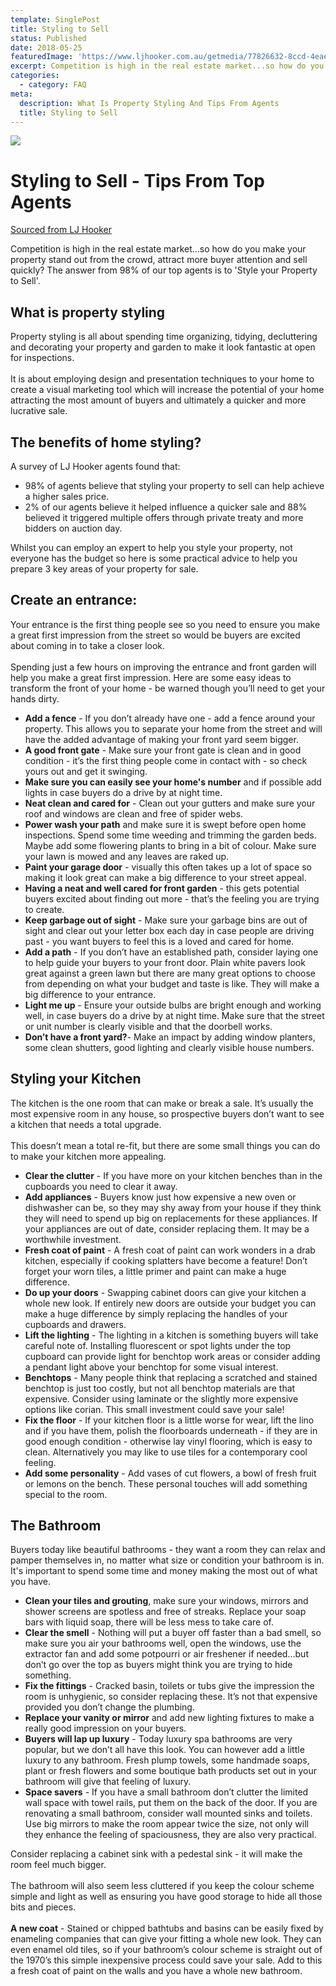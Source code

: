```yaml
---
template: SinglePost
title: Styling to Sell 
status: Published
date: 2018-05-25
featuredImage: 'https://www.ljhooker.com.au/getmedia/77826632-8ccd-4eae-a65c-fc9b073f838c/why-buy-ljhooker-main.jpg.aspx?width=658&height=317&ext=.jpg'
excerpt: Competition is high in the real estate market...so how do you make your property stand out from the crowd, attract more buyer attention and sell quickly? The answer from 98% of our top agents is to 'Style your Property to Sell'.
categories:
  - category: FAQ
meta:
  description: What Is Property Styling And Tips From Agents
  title: Styling to Sell
---
```

![](https://www.ljhooker.com.au/getmedia/77826632-8ccd-4eae-a65c-fc9b073f838c/why-buy-ljhooker-main.jpg.aspx?width=658&height=317&ext=.jpg)

# Styling to Sell - Tips From Top Agents

[Sourced from LJ Hooker](https://www.ljhooker.com.au/sell/styling-your-property-to-sell)

Competition is high in the real estate market...so how do you make your property stand out from the crowd, attract more buyer attention and sell quickly? The answer from 98% of our top agents is to 'Style your Property to Sell'.

## What is property styling

Property styling is all about spending time organizing, tidying, decluttering and decorating your property and garden to make it look fantastic at open for inspections.\
\
It is about employing design and presentation techniques to your home to create a visual marketing tool which will increase the potential of your home attracting the most amount of buyers and ultimately a quicker and more lucrative sale.

## The benefits of home styling?

A survey of LJ Hooker agents found that:

* 98% of agents believe that styling your property to sell can help achieve a higher sales price.
* 2% of our agents believe it helped influence a quicker sale and 88% believed it triggered multiple offers through private treaty and more bidders on auction day.

Whilst you can employ an expert to help you style your property, not everyone has the budget so here is some practical advice to help you prepare 3 key areas of your property for sale. 

## Create an entrance:

Your entrance is the first thing people see so you need to ensure you make a great first impression from the street so would be buyers are excited about coming in to take a closer look.\
\
Spending just a few hours on improving the entrance and front garden will help you make a great first impression. Here are some easy ideas to transform the front of your home - be warned though you’ll need to get your hands dirty.

* **Add a fence** - If you don’t already have one - add a fence around your property. This allows you to separate your home from the street and will have the added advantage of making your front yard seem bigger.
* **A good front gate** - Make sure your front gate is clean and in good condition - it’s the first thing people come in contact with - so check yours out and get it swinging.
* **Make sure you can easily see your home's number** and if possible add lights in case buyers do a drive by at night time.
* **Neat clean and cared for** - Clean out your gutters and make sure your roof and windows are clean and free of spider webs.
* **Power wash your path** and make sure it is swept before open home inspections. Spend some time weeding and trimming the garden beds. Maybe add some flowering plants to bring in a bit of colour. Make sure your lawn is mowed and any leaves are raked up.
* **Paint your garage door** - visually this often takes up a lot of space so making it look great can make a big difference to your street appeal.
* **Having a neat and well cared for front garden** - this gets potential buyers excited about finding out more - that’s the feeling you are trying to create.
* **Keep garbage out of sight** - Make sure your garbage bins are out of sight and clear out your letter box each day in case people are driving past - you want buyers to feel this is a loved and cared for home.
* **Add a path** - If you don’t have an established path, consider laying one to help guide your buyers to your front door. Plain white pavers look great against a green lawn but there are many great options to choose from depending on what your budget and taste is like. They will make a big difference to your entrance.
* **Light me up** - Ensure your outside bulbs are bright enough and working well, in case buyers do a drive by at night time. Make sure that the street or unit number is clearly visible and that the doorbell works.
* **Don’t have a front yard?**- Make an impact by adding window planters, some clean shutters, good lighting and clearly visible house numbers.

## Styling your Kitchen

The kitchen is the one room that can make or break a sale. It’s usually the most expensive room in any house, so prospective buyers don’t want to see a kitchen that needs a total upgrade.\
\
This doesn’t mean a total re-fit, but there are some small things you can do to make your kitchen more appealing.

* **Clear the clutter** - If you have more on your kitchen benches than in the cupboards you need to clear it away.
* **Add appliances** - Buyers know just how expensive a new oven or dishwasher can be, so they may shy away from your house if they think they will need to spend up big on replacements for these appliances. If your appliances are out of date, consider replacing them. It may be a worthwhile investment.
* **Fresh coat of paint** - A fresh coat of paint can work wonders in a drab kitchen, especially if cooking splatters have become a feature! Don’t forget your worn tiles, a little primer and paint can make a huge difference.
* **Do up your doors** - Swapping cabinet doors can give your kitchen a whole new look. If entirely new doors are outside your budget you can make a huge difference by simply replacing the handles of your cupboards and drawers.
* **Lift the lighting** - The lighting in a kitchen is something buyers will take careful note of. Installing fluorescent or spot lights under the top cupboard can provide light for benchtop work areas or consider adding a pendant light above your benchtop for some visual interest.
* **Benchtops** - Many people think that replacing a scratched and stained benchtop is just too costly, but not all benchtop materials are that expensive. Consider using laminate or the slightly more expensive options like corian. This small investment could save your sale!
* **Fix the floor** - If your kitchen floor is a little worse for wear, lift the lino and if you have them, polish the floorboards underneath - if they are in good enough condition - otherwise lay vinyl flooring, which is easy to clean. Alternatively you may like to use tiles for a contemporary cool feeling.
* **Add some personality** - Add vases of cut flowers, a bowl of fresh fruit or lemons on the bench. These personal touches will add something special to the room.

## The Bathroom

Buyers today like beautiful bathrooms - they want a room they can relax and pamper themselves in, no matter what size or condition your bathroom is in. It's important to spend some time and money making the most out of what you have.

* **Clean your tiles and grouting**, make sure your windows, mirrors and shower screens are spotless and free of streaks. Replace your soap bars with liquid soap, there will be less mess to take care of.
* **Clear the smell** - Nothing will put a buyer off faster than a bad smell, so make sure you air your bathrooms well, open the windows, use the extractor fan and add some potpourri or air freshener if needed...but don’t go over the top as buyers might think you are trying to hide something.
* **Fix the fittings** - Cracked basin, toilets or tubs give the impression the room is unhygienic, so consider replacing these. It’s not that expensive provided you don’t change the plumbing.
* **Replace your vanity or mirror** and add new lighting fixtures to make a really good impression on your buyers.
* **Buyers will lap up luxury** - Today luxury spa bathrooms are very popular, but we don’t all have this look. You can however add a little luxury to any bathroom. Fresh plump towels, some handmade soaps, plant or fresh flowers and some boutique bath products set out in your bathroom will give that feeling of luxury.
* **Space savers** - If you have a small bathroom don’t clutter the limited wall space with towel rails, put them on the back of the door. If you are renovating a small bathroom, consider wall mounted sinks and toilets. Use big mirrors to make the room appear twice the size, not only will they enhance the feeling of spaciousness, they are also very practical.

Consider replacing a cabinet sink with a pedestal sink - it will make the room feel much bigger.\
\
The bathroom will also seem less cluttered if you keep the colour scheme simple and light as well as ensuring you have good storage to hide all those bits and pieces.\
\
**A new coat** - Stained or chipped bathtubs and basins can be easily fixed by enameling companies that can give your fitting a whole new look. They can even enamel old tiles, so if your bathroom’s colour scheme is straight out of the 1970’s this simple inexpensive process could save your sale. Add to this a fresh coat of paint on the walls and you have a whole new bathroom.